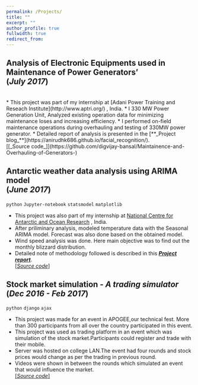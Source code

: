 ```yaml
---
permalink: /Projects/
title: ""
excerpt: ""
author_profile: true
fullwidth: true
redirect_from: 
---
```

## Analysis of Electronic Equipments used in Maintenance of Power Generators’ <br>(_July 2017_)
<br>
* This project was part of my internship at [Adani Power Training and Reseach Institute](http://www.aptri.org/) , India. 
* I  330 MW Power Generation Unit, Analyzed existing operation data for minimizing maintenance loses and increasing efficiency.
* I performed on-field maintenance operations during overhauling and testing of 330MW power generator.
* Detailed report of analysis is presented in the [**_Project blog_**](https://anirudhk686.github.io/facial_recognition/).<br>[[_Source code_]](https://github.com/digvijay-bansal/Maintainence-and-Overhauling-of-Generators-)

## Antarctic weather data analysis using ARIMA model <br>(_June 2017_)
`python` `Jupyter-notebook` `statsmodel` `matplotlib`<br>
* This project was also part of my internship at [National Centre for Antarctic and Ocean Research](http://www.ncaor.gov.in/) , India.
* After priliminary analysis, modeled temperature data with the Seasonal ARIMA model. Forecast was also done based on the obtained model.
* Wind speed analysis was done. Here main objective was to find out the monthly blizzard distribution.
* Detailed note of methodology followed is described in this [**_Project report_**](https://github.com/anirudhk686/weather_data_analysis/blob/master/Final_report.pdf).<br>
[[_Source code_]](https://github.com/anirudhk686/weather_data_analysis)

## Stock market simulation - _A trading simulator_ <br>(_Dec 2016 - Feb 2017_)
`python` `django` `ajax`<br>
* This project was made for an event in APOGEE,our technical fest. More than 300 participants from all over the country participated in this event.
* This project was used as trading platform in an event which was simulation of the stock market.Participants could register and trade with their mobile.
* Server was hosted on college LAN.The event had four rounds and stock prices would change as per the trading in previous round.
* Videos were shown in between the rounds which simulated an event that would influence the market.<br>
[[_Source code_]](https://github.com/anirudhk686/SMS_2017)




